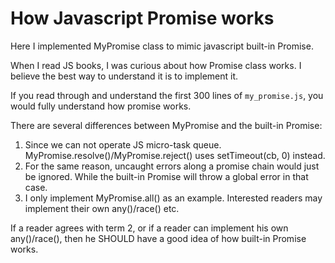 # How Javascript Promise works

Here I implemented MyPromise class to mimic javascript built-in Promise.

When I read JS books, I was curious about how Promise class works. I believe the best way to understand it is to implement it.

If you read through and understand the first 300 lines of `my_promise.js`, you would fully understand how promise works.

There are several differences between MyPromise and the built-in Promise:

1. Since we can not operate JS micro-task queue. MyPromise.resolve()/MyPromise.reject() uses setTimeout(cb, 0) instead.
2. For the same reason, uncaught errors along a promise chain would just be ignored. While the built-in Promise will throw a global error in that case.
3. I only implement MyPromise.all() as an example. Interested readers may implement their own any()/race() etc.

If a reader agrees with term 2, or if a reader can implement his own any()/race(), then he SHOULD have a good idea of how built-in Promise works.